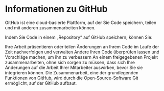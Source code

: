 # Informationen zu GitHub

GitHub ist eine cloud-basierte Plattform, auf der Sie Code speichern, teilen und mit anderen zusammenarbeiten können.

Indem Sie Code in einem „Repository“ auf GitHub speichern, können Sie:

Ihre Arbeit präsentieren oder teilen
Änderungen an Ihrem Code im Laufe der Zeit nachverfolgen und verwalten
Andere Ihren Code überprüfen lassen und Vorschläge machen, um ihn zu verbessern
An einem freigegebenen Projekt zusammenarbeiten, ohne sich sorgen zu müssen, dass sich Ihre Änderungen auf die Arbeit Ihrer Mitarbeiter auswirken, bevor Sie sie integrieren können.
Die Zusammenarbeit, eine der grundlegenden Funktionen von GitHub, wird durch die Open-Source-Software Git ermöglicht, auf der GitHub aufbaut.